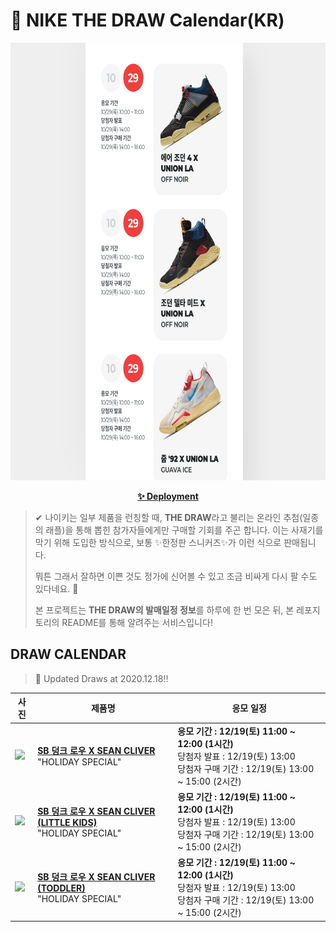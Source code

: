 # 👟 NIKE THE DRAW Calendar(KR)

<div align="center">
  <a href="https://junhoyeo.github.io/NIKE-THE-DRAW-Calendar/">
    <img src="./docs/images/preview.png" alt="Preview image of deployed application" height="700px" width="700px" />
  </a>
</div>

<p align="center">
  <a href="https://junhoyeo.github.io/NIKE-THE-DRAW-Calendar/">
    <strong>✨ Deployment</strong>
  </a>
</p>

> ✔ 나이키는 일부 제품을 런칭할 때, **THE DRAW**라고 불리는 온라인 추첨(일종의 래플)을 통해 뽑힌 참가자들에게만 구매할 기회를 주곤 합니다. 이는 사재기를 막기 위해 도입한 방식으로, 보통 ✨한정판 스니커즈✨가 이런 식으로 판매됩니다.
>
> 뭐튼 그래서 잘하면 이쁜 것도 정가에 신어볼 수 있고 조금 비싸게 다시 팔 수도 있다네요. 🤭
>
> 본 프로젝트는 **THE DRAW의 발매일정 정보**를 하루에 한 번 모은 뒤, 본 레포지토리의 README를 통해 알려주는 서비스입니다!

## DRAW CALENDAR

<!-- DRAW CALENDAR: START -->

> 👟 Updated Draws at 2020.12.18‼️

| 사진 | 제품명 | 응모 일정 |
| --- | ---- | ------- |
| <img src="https://static-breeze.nike.co.kr/kr/ko_kr/cmsstatic/product/DC9936-100/fd33a604-2684-40b9-8f44-1f69511f872a_primary.jpg?snkrBrowse" width="256" /> | <a href="https://www.nike.com/kr/launch/t/adult-unisex/fw/action-outdoor/DC9936-100/iwbw65/nike-sb-dunk-low-pro-qs"><strong>SB 덩크 로우 X SEAN CLIVER</strong><br /></a> "HOLIDAY SPECIAL" | <strong>응모 기간 : 12/19(토) 11:00 ~ 12:00 (1시간)</strong><br />당첨자 발표 : 12/19(토) 13:00<br />당첨자 구매 기간 : 12/19(토) 13:00 ~ 15:00 (2시간) |
| <img src="https://static-breeze.nike.co.kr/kr/ko_kr/cmsstatic/product/DJ2519-400/bd3304da-a114-4d89-a895-cb6f4afaaab8_primary.jpg?snkrBrowse" width="256" /> | <a href="https://www.nike.com/kr/launch/t/little-kids/fw/action-outdoor/DJ2519-400/zgpx86/nike-sb-dunk-low-pro-qs-ps"><strong>SB 덩크 로우 X SEAN CLIVER (LITTLE KIDS)</strong><br /></a> "HOLIDAY SPECIAL" | <strong>응모 기간 : 12/19(토) 11:00 ~ 12:00 (1시간)</strong><br />당첨자 발표 : 12/19(토) 13:00<br />당첨자 구매 기간 : 12/19(토) 13:00 ~ 15:00 (2시간) |
| <img src="https://static-breeze.nike.co.kr/kr/ko_kr/cmsstatic/product/DJ2520-400/da26e283-7513-4f1f-96f0-2e4758faa4cc_primary.jpg?snkrBrowse" width="256" /> | <a href="https://www.nike.com/kr/launch/t/baby/fw/action-outdoor/DJ2520-400/opsn46/nike-sb-dunk-low-pro-qs-td"><strong>SB 덩크 로우 X SEAN CLIVER (TODDLER)</strong><br /></a> "HOLIDAY SPECIAL" | <strong>응모 기간 : 12/19(토) 11:00 ~ 12:00 (1시간)</strong><br />당첨자 발표 : 12/19(토) 13:00<br />당첨자 구매 기간 : 12/19(토) 13:00 ~ 15:00 (2시간) |

<!-- DRAW CALENDAR: END -->

